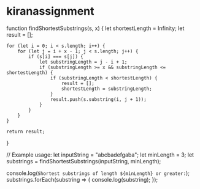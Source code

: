 # kiranassignment

function findShortestSubstrings(s, x) {
    let shortestLength = Infinity;
    let result = [];

    for (let i = 0; i < s.length; i++) {
        for (let j = i + x - 1; j < s.length; j++) {
            if (s[i] === s[j]) {
                let substringLength = j - i + 1;
                if (substringLength >= x && substringLength <= shortestLength) {
                    if (substringLength < shortestLength) {
                        result = [];
                        shortestLength = substringLength;
                    }
                    result.push(s.substring(i, j + 1));
                }
            }
        }
    }

    return result;
}

// Example usage:
let inputString = "abcbadefgaba";
let minLength = 3;
let substrings = findShortestSubstrings(inputString, minLength);

console.log(`Shortest substrings of length ${minLength} or greater:`);
substrings.forEach(substring => {
    console.log(substring);
});

